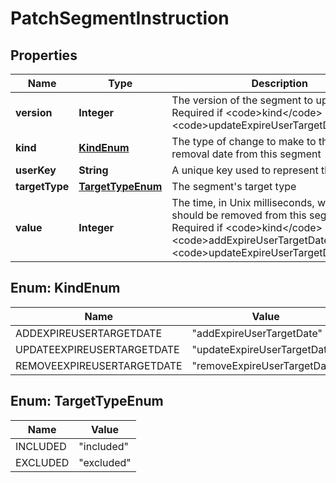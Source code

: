 

# PatchSegmentInstruction


## Properties

| Name | Type | Description | Notes |
|------------ | ------------- | ------------- | -------------|
|**version** | **Integer** | The version of the segment to update. Required if &lt;code&gt;kind&lt;/code&gt; is &lt;code&gt;updateExpireUserTargetDate&lt;/code&gt;. |  [optional] |
|**kind** | [**KindEnum**](#KindEnum) | The type of change to make to the user&#39;s removal date from this segment |  |
|**userKey** | **String** | A unique key used to represent the user |  |
|**targetType** | [**TargetTypeEnum**](#TargetTypeEnum) | The segment&#39;s target type |  |
|**value** | **Integer** | The time, in Unix milliseconds, when the user should be removed from this segment. Required if &lt;code&gt;kind&lt;/code&gt; is &lt;code&gt;addExpireUserTargetDate&lt;/code&gt; or &lt;code&gt;updateExpireUserTargetDate&lt;/code&gt;. |  [optional] |



## Enum: KindEnum

| Name | Value |
|---- | -----|
| ADDEXPIREUSERTARGETDATE | &quot;addExpireUserTargetDate&quot; |
| UPDATEEXPIREUSERTARGETDATE | &quot;updateExpireUserTargetDate&quot; |
| REMOVEEXPIREUSERTARGETDATE | &quot;removeExpireUserTargetDate&quot; |



## Enum: TargetTypeEnum

| Name | Value |
|---- | -----|
| INCLUDED | &quot;included&quot; |
| EXCLUDED | &quot;excluded&quot; |




